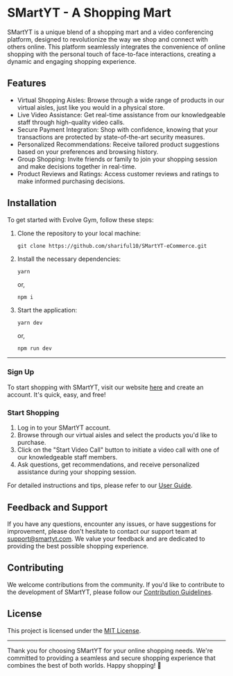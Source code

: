 # SMartYT - A Shopping Mart

SMartYT is a unique blend of a shopping mart and a video conferencing platform, designed to revolutionize the way we shop and connect with others online. This platform seamlessly integrates the convenience of online shopping with the personal touch of face-to-face interactions, creating a dynamic and engaging shopping experience.

## Features

- Virtual Shopping Aisles: Browse through a wide range of products in our virtual aisles, just like you would in a physical store.
- Live Video Assistance: Get real-time assistance from our knowledgeable staff through high-quality video calls.
- Secure Payment Integration: Shop with confidence, knowing that your transactions are protected by state-of-the-art security measures.
- Personalized Recommendations: Receive tailored product suggestions based on your preferences and browsing history.
- Group Shopping: Invite friends or family to join your shopping session and make decisions together in real-time.
- Product Reviews and Ratings: Access customer reviews and ratings to make informed purchasing decisions.

## Installation

To get started with Evolve Gym, follow these steps:

1. Clone the repository to your local machine:

   ```
   git clone https://github.com/shariful10/SMartYT-eCommerce.git
   ```

2. Install the necessary dependencies:

   ```
   yarn
   ```
   or,

   ```
   npm i
   ```

3. Start the application:
   ```
   yarn dev
   ```
   or,

   ```
   npm run dev
   ```

---

### Sign Up

To start shopping with SMartYT, visit our website [here](https://smart-shopping-two.vercel.app) and create an account. It's quick, easy, and free!

### Start Shopping

1. Log in to your SMartYT account.
2. Browse through our virtual aisles and select the products you'd like to purchase.
3. Click on the "Start Video Call" button to initiate a video call with one of our knowledgeable staff members.
4. Ask questions, get recommendations, and receive personalized assistance during your shopping session.

For detailed instructions and tips, please refer to our [User Guide](https://smart-shopping-two.vercel.app).

## Feedback and Support

If you have any questions, encounter any issues, or have suggestions for improvement, please don't hesitate to contact our support team at [support@smartyt.com](mailto:skshariful10@gmail.com). We value your feedback and are dedicated to providing the best possible shopping experience.

## Contributing

We welcome contributions from the community. If you'd like to contribute to the development of SMartYT, please follow our [Contribution Guidelines](CONTRIBUTING.md).

## License

This project is licensed under the [MIT License](LICENSE).

---

Thank you for choosing SMartYT for your online shopping needs. We're committed to providing a seamless and secure shopping experience that combines the best of both worlds. Happy shopping! 💖
